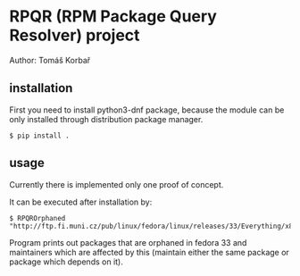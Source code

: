 # RPQR (RPM Package Query Resolver) project
Author: Tomáš Korbař

## installation
First you need to install python3-dnf package, because the module can be
only installed through distribution package manager.
```
$ pip install .
```
## usage
Currently there is implemented only one proof of concept.

It can be executed after installation by:

```
$ RPQROrphaned "http://ftp.fi.muni.cz/pub/linux/fedora/linux/releases/33/Everything/x86_64/os/"
```

Program prints out packages that are orphaned in fedora 33 and maintainers
which are affected by this (maintain either the same package or package which depends on it).

